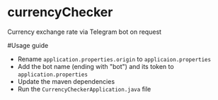 # currencyChecker
Currency exchange rate via Telegram bot on request

#Usage guide
* Rename ``application.properties.origin`` to ``applicaion.properties``
* Add the bot name (ending with "bot") and its token to ``application.properties``
* Update the maven dependencies
* Run the ``CurrencyCheckerApplication.java`` file
